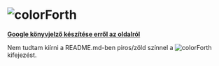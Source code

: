 # ![colorForth](https://vectr.com/zgroska/b2XSTwfOpO.svg?width=469&height=48&select=b2XSTwfOpOpage0)
[**Google könyvjelző készítése erről az oldalról**](http://www.google.com/bookmarks/mark?op=edit&bkmk=https://github.com/zgroska/colorForth&title=colorForth%20újrafelfedezése&annotation=Ezzel%20a%20munkacímmel%20tervezek%20létrehozni%20egy%20tárhelyet.%20A%20colorForth-ban%20a%20színezés%20alapvető%20jelentőségű,%20ezért%20akarom%20a%20szövegben%20mindenhol,%20de%20különösen%20a%20bemutatkozó%20oldalon%20megjeleníteni%20a%20jelképpé%20vált%20színes%20colorForth%20feliratot.&labels=colorForth,Forth,hu)

Nem tudtam kiírni a README.md-ben piros/zöld színnel a 
![colorForth](https://vectr.com/zgroska/b2XSTwfOpO.svg?width=88.5&height=24&select=g6w1W6iIqO)
kifejezést.

